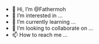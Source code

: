 - 👋 Hi, I’m @Fathermoh
- 👀 I’m interested in ...
- 🌱 I’m currently learning ...
- 💞️ I’m looking to collaborate on ...
- 📫 How to reach me ...

<!---
Fathermoh/Fathermoh is a ✨ special ✨ repository because its `README.md` (this file) appears on your GitHub profile.
You can click the Preview link to take a look at your changes.
--->

